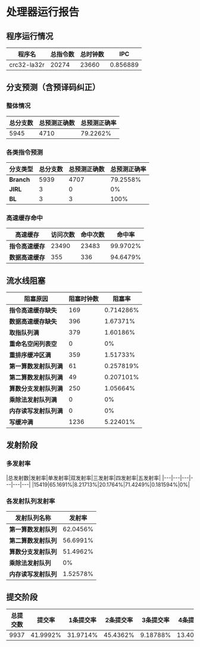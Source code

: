 # 处理器运行报告
## 程序运行情况
|程序名|总指令数|总时钟数|IPC|
|---|---|---|---|
|crc32-la32r|20274|23660|0.856889|

## 分支预测（含预译码纠正）
### 整体情况
|总分支数|总预测正确数|总预测正确率|
|---|---|---|
|5945|4710|79.2262%|

### 各类指令预测
|分支类型|总分支数|总预测正确数|总预测正确率|
|---|---|---|---|
|**Branch**| 5939 | 4707 | 79.2558%|
|**JIRL**| 3 | 0 | 0%|
|**BL**| 3 | 3 | 100%|

### 高速缓存命中
|高速缓存|访问次数|命中次数|命中率|
|---|---|---|---|
|**指令高速缓存**| 23490 | 23483 | 99.9702%|
|**数据高速缓存**| 355 | 336 | 94.6479%|
## 流水线阻塞
|阻塞原因|阻塞时钟数|阻塞率|
|---|---|---|
|**指令高速缓存缺失**| 169 | 0.714286%|
|**数据高速缓存缺失**| 396 | 1.67371%|
|**取指队列满**| 379 | 1.60186%|
|**重命名空闲列表空**|0 | 0%|
|**重排序缓冲区满**|359 | 1.51733%|
|**第一算数发射队列满**|61 | 0.257819%|
|**第二算数发射队列满**|49 | 0.207101%|
|**算数分支发射队列满**|250 | 1.05664%|
|**乘除法发射队列满**|0 | 0%|
|**内存读写发射队列满**|0 | 0%|
|**写缓冲满**|1236 | 5.22401%|

## 发射阶段
### 多发射率
|总发射数|发射率|单发射率|双发射率|三发射率|四发射率|五发射率|
|---|---|---|---|---|---|
|15419|65.1691%|8.21713%|20.1764%|71.4249%|0.181594%|0%|

### 各发射队列发射率
|发射队列名称|发射率|
|---|---|
|**第一算数发射队列**|62.0456%|
|**第二算数发射队列**|56.6991%|
|**算数分支发射队列**|51.4962%|
|**乘除法发射队列**|0%|
|**内存读写发射队列**|1.52578%|

## 提交阶段
|总提交数|提交率|1条提交率|2条提交率|3条提交率|4条提交率|
|---|---|---|---|---|---|
|9937|41.9992%|31.9714%|45.4362%|9.18788%|13.4044%|
